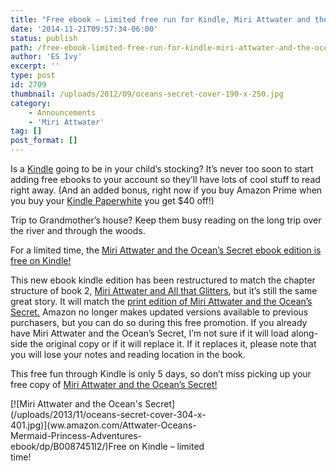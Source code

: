 ```yaml
---
title: "Free ebook – Limited free run for Kindle, Miri Attwater and the Ocean's Secret"
date: '2014-11-21T09:57:34-06:00'
status: publish
path: /free-ebook-limited-free-run-for-kindle-miri-attwater-and-the-oceans-secret
author: 'ES Ivy'
excerpt: ''
type: post
id: 2709
thumbnail: /uploads/2012/09/oceans-secret-cover-190-x-250.jpg
category:
    - Announcements
    - 'Miri Attwater'
tag: []
post_format: []
---
```

Is a [Kindle](http://www.amazon.com/gp/product/B00JG8GOWU/ref=as_li_qf_sp_asin_il_tl?ie=UTF8&camp=1789&creative=9325&creativeASIN=B00JG8GOWU&linkCode=as2&tag=esiv-20&linkId=SHDFIPMXY34TYF5M) going to be in your child’s stocking? It’s never too soon to start adding free ebooks to your account so they’ll have lots of cool stuff to read right away. (And an added bonus, right now if you buy Amazon Prime when you buy your [Kindle Paperwhite](http://www.amazon.com/gp/product/B00JG8GOWU/ref=as_li_qf_sp_asin_il_tl?ie=UTF8&camp=1789&creative=9325&creativeASIN=B00JG8GOWU&linkCode=as2&tag=esiv-20&linkId=SHDFIPMXY34TYF5M) you get $40 off!)

Trip to Grandmother’s house? Keep them busy reading on the long trip over the river and through the woods.

For a limited time, the [Miri Attwater and the Ocean’s Secret ebook edition is free on Kindle!](ww.amazon.com/Attwater-Oceans-Mermaid-Princess-Adventures-ebook/dp/B0087451I2/)

This new ebook kindle edition has been restructured to match the chapter structure of book 2, [Miri Attwater and All that Glitters](http://www.amazon.com/gp/product/B00HKK1GYC/ref=as_li_qf_sp_asin_il_tl?ie=UTF8&camp=1789&creative=9325&creativeASIN=B00HKK1GYC&linkCode=as2&tag=esiv-20&linkId=IPUBIKELQHYWTLD7), but it’s still the same great story. It will match the [print edition of Miri Attwater and the Ocean’s Secret.](http://192.168.1.34:4945/the-paperbacks-are-coming/) Amazon no longer makes updated versions available to previous purchasers, but you can do so during this free promotion. If you already have Miri Attwater and the Ocean’s Secret, I’m not sure if it will load along-side the original copy or if it will replace it. If it replaces it, please note that you will lose your notes and reading location in the book.

This free fun through Kindle is only 5 days, so don’t miss picking up your free copy of [Miri Attwater and the Ocean’s Secret!](ww.amazon.com/Attwater-Oceans-Mermaid-Princess-Adventures-ebook/dp/B0087451I2/)

<div class="wp-caption aligncenter" id="attachment_1223" style="width: 314px">[![Miri Attwater and the Ocean's Secret](/uploads/2013/11/oceans-secret-cover-304-x-401.jpg)](ww.amazon.com/Attwater-Oceans-Mermaid-Princess-Adventures-ebook/dp/B0087451I2/)Free on Kindle – limited time!

</div>